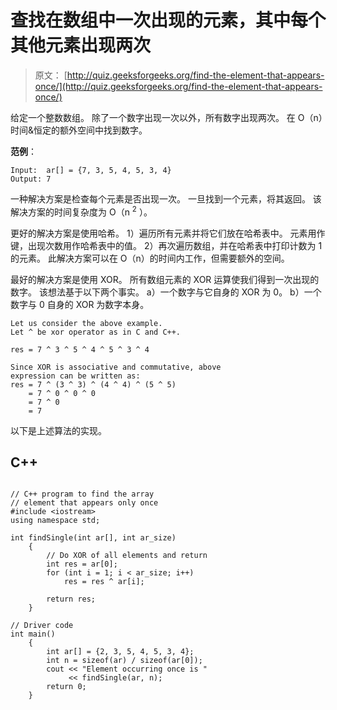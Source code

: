 # 查找在数组中一次出现的元素，其中每个其他元素出现两次

> 原文： [http://quiz.geeksforgeeks.org/find-the-element-that-appears-once/](http://quiz.geeksforgeeks.org/find-the-element-that-appears-once/)

给定一个整数数组。 除了一个数字出现一次以外，所有数字出现两次。 在 O（n）时间&恒定的额外空间中找到数字。

**范例**：

```
Input:  ar[] = {7, 3, 5, 4, 5, 3, 4}
Output: 7 

```

一种解决方案是检查每个元素是否出现一次。 一旦找到一个元素，将其返回。 该解决方案的时间复杂度为 O（n <sup>2</sup> ）。

更好的解决方案是使用哈希。
1）遍历所有元素并将它们放在哈希表中。 元素用作键，出现次数用作哈希表中的值。
2）再次遍历数组，并在哈希表中打印计数为 1 的元素。
此解决方案可以在 O（n）的时间内工作，但需要额外的空间。

最好的解决方案是使用 XOR。 所有数组元素的 XOR 运算使我们得到一次出现的数字。 该想法基于以下两个事实。
a）一个数字与它自身的 XOR 为 0。
b）一个数字与 0 自身的 XOR 为数字本身。

```
Let us consider the above example.  
Let ^ be xor operator as in C and C++.

res = 7 ^ 3 ^ 5 ^ 4 ^ 5 ^ 3 ^ 4

Since XOR is associative and commutative, above 
expression can be written as:
res = 7 ^ (3 ^ 3) ^ (4 ^ 4) ^ (5 ^ 5)  
    = 7 ^ 0 ^ 0 ^ 0
    = 7 ^ 0
    = 7 
```

以下是上述算法的实现。

## C++ 

```

// C++ program to find the array  
// element that appears only once 
#include <iostream> 
using namespace std; 

int findSingle(int ar[], int ar_size) 
    { 
        // Do XOR of all elements and return 
        int res = ar[0]; 
        for (int i = 1; i < ar_size; i++) 
            res = res ^ ar[i]; 

        return res; 
    } 

// Driver code 
int main() 
    { 
        int ar[] = {2, 3, 5, 4, 5, 3, 4}; 
        int n = sizeof(ar) / sizeof(ar[0]); 
        cout << "Element occurring once is " 
             << findSingle(ar, n); 
        return 0; 
    } 

```